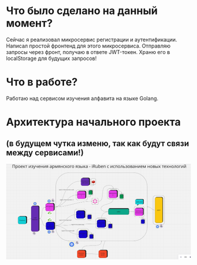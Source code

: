 # Что было сделано на данный момент?
Сейчас я реализовал микросервис регистрации и аутентификации. Написал простой фронтенд для этого микросервиса. 
Отправляю запросы через фронт, получаю в ответе JWT-токен.
Храню его в localStorage для будущих запросов!

# Что в работе?
Работаю над сервисом изучения алфавита на языке Golang. 
# Архитектура начального проекта 
## (в будущем чутка изменю, так как будут связи между сервисами!)
![img.png](img.png)

